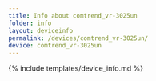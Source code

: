 ```yaml
---
title: Info about comtrend_vr-3025un
folder: info
layout: deviceinfo
permalink: /devices/comtrend_vr-3025un/
device: comtrend_vr-3025un
---
```

{% include templates/device_info.md %}
